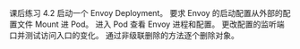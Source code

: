 
课后练习 4.2
启动一个 Envoy Deployment。
要求 Envoy 的启动配置从外部的配置文件 Mount 进 Pod。
进入 Pod 查看 Envoy 进程和配置。
更改配置的监听端口并测试访问入口的变化。
通过非级联删除的方法逐个删除对象。


